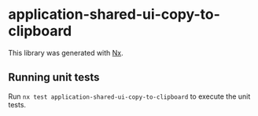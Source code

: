 # application-shared-ui-copy-to-clipboard

This library was generated with [Nx](https://nx.dev).

## Running unit tests

Run `nx test application-shared-ui-copy-to-clipboard` to execute the unit tests.
